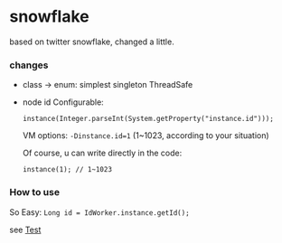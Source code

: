 # snowflake
based on twitter snowflake, changed a little.  

### changes
* class -> enum: simplest singleton ThreadSafe
* node id Configurable: 

   ```instance(Integer.parseInt(System.getProperty("instance.id"))); ```
   
   VM options: ```-Dinstance.id=1``` (1~1023, according to your situation)
   
   Of course, u can write directly in the code:
   
   ```instance(1); // 1~1023 ```

### How to use
So Easy: ```Long id = IdWorker.instance.getId();```

see [Test](test/io/jacy/common/utils/IdWorkerTest.java)
